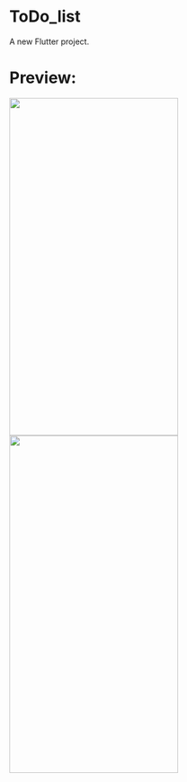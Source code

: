 # ToDo_list

A new Flutter project.

# Preview:
<img src="https://github.com/edenvvv/To-Do-list/blob/master/How_does_it_look/How_does_it_look_1.mov" width="300" height="600" />

<img src="https://github.com/edenvvv/To-Do-list/blob/master/How_does_it_look/How_does_it_look_2.mov" width="300" height="600" />
